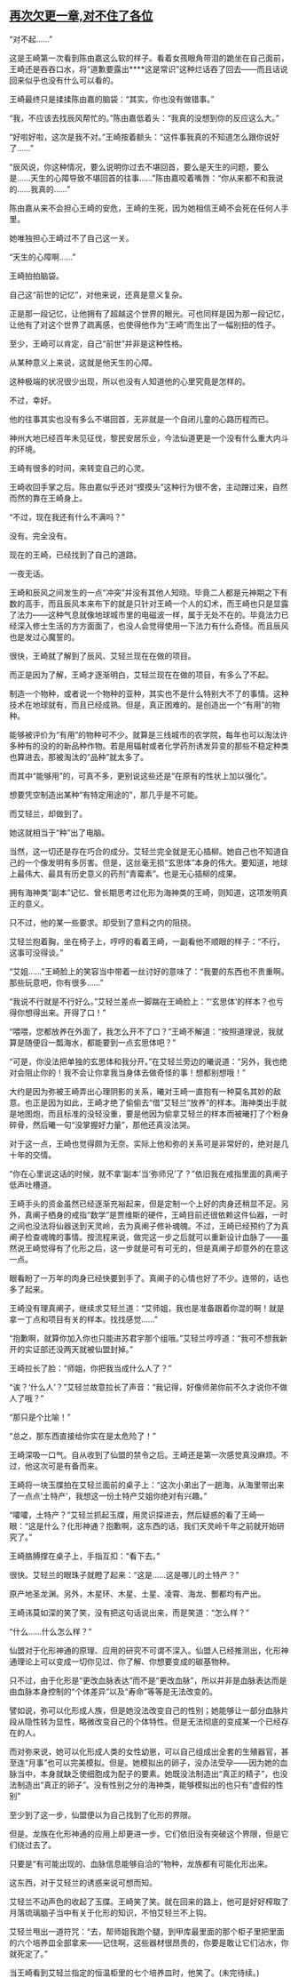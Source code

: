 ## [再次欠更一章,对不住了各位](https://www.xxbiquge.com/11_11207/9048229.html)
 “对不起……”

  这是王崎第一次看到陈由嘉这么软的样子。看着女孩眼角带泪的跪坐在自己面前，王崎还是吞吞口水，将“道歉要露出****这是常识”这种烂话吞了回去——而且话说回来似乎也没有什么可以看的。

  王崎最终只是揉揉陈由嘉的脑袋：“其实，你也没有做错事。”

  “我，不应该去找辰风帮忙的。”陈由嘉低着头：“我真的没想到你的反应这么大。”

  “好啦好啦，这次是我不对。”王崎按着额头：“这件事我真的不知道怎么跟你说好了……”

  “辰风说，你这种情况，要么说明你过去不堪回首，要么是天生的问题，要么是……天生的心障导致不堪回首的往事……”陈由嘉咬着嘴唇：“你从来都不和我说的……我真的……”

  陈由嘉从来不会担心王崎的安危，王崎的生死，因为她相信王崎不会死在任何人手里。

  她唯独担心王崎过不了自己这一关。

  “天生的心障啊……”

  王崎拍拍脑袋。

  自己这“前世的记忆”，对他来说，还真是意义复杂。

  正是那一段记忆，让他拥有了超越这个世界的眼光。可也同样是因为那一段记忆，让他有了对这个世界了疏离感，也使得他作为“王崎”而生出了一幅别扭的性子。

  至少，王崎可以肯定，自己“前世”并非是这种性格。

  从某种意义上来说，这就是他天生的心障。

  这种极端的状况很少出现，所以也没有人知道他的心里究竟是怎样的。

  不过，幸好。

  他的往事其实也没有多么不堪回首，无非就是一个自闭儿童的心路历程而已。

  神州大地已经百年未见征伐，黎民安居乐业，今法仙道更是一个没有什么重大内斗的环境。

  王崎有很多的时间，来转变自己的心灵。

  王崎收回手掌之后。陈由嘉似乎还对“摸摸头”这种行为很不舍，主动蹭过来，自然而然的靠在王崎身上。

  “不过，现在我还有什么不满吗？”

  没有。完全没有。

  现在的王崎，已经找到了自己的道路。

  一夜无话。

  王崎和辰风之间发生的一点“冲突”并没有其他人知晓。毕竟二人都是元神期之下有数的高手，而且辰风本来布下的就是只针对王崎一个人的幻术，而王崎也只是显露了法力——这种气息就像地球城市里的电磁波一样，属于无处不在的。毕竟法力已经深入修士生活的方方面面了，也没人会觉得使用一下法力有什么奇怪。而且辰风也是发过心魔誓的。

  很快，王崎就了解到了辰风、艾轻兰现在在做的项目。

  而正是因为了解，王崎才逐渐明白，艾轻兰现在在做的项目，有多么了不起。

  制造一个物种，或者说一个物种的亚种，其实也不是什么特别大不了的事情。这种技术在地球就有，而且已经成熟。但是，真正困难的。是创造出一个“有用”的物种。

  能够被评价为“有用”的物种可不少。就算是三线城市的农学院，每年也可以淘汰许多种有的没的的新品种作物。若是用辐射或者化学药剂诱发异变的那些不稳定种类也算进去，那被淘汰的“品种”就太多了。

  而其中“能够用”的，可真不多，更别说这些还是“在原有的性状上加以强化”。

  想要凭空制造出某种“有特定用途的”，那几乎是不可能。

  而艾轻兰，却做到了。

  她这就相当于“种”出了电脑。

  当然，这一切还是存在巧合的成分。艾轻兰完全就是无心插柳。她自己也不知道自己的一个像发明有多厉害。但是，这丝毫无损“玄思体”本身的伟大。要知道，地球上最伟大、最具有历史意义的药剂“青霉素”。也是无心插柳的成果。

  拥有海神类“副本”记忆、曾长期思考过化形为海神类的王崎，则知道，这项发明真正的意义。

  只不过，他的某一些要求。却受到了意料之内的阻挠。

  艾轻兰抱着胸，坐在椅子上，哼哼的看着王崎，一副看他不顺眼的样子：“不行，这事可没得谈。”

  “艾姐……”王崎脸上的笑容当中带着一丝讨好的意味了：“我要的东西也不贵重啊。那些玩意吧，你有很多……”

  “我说不行就是不行好么。”艾轻兰差点一脚踹在王崎脸上：“‘玄思体’的样本？也亏得你想得出来。开得了口！”

  “喂喂，您都放养在外面了，我怎么开不了口？”王崎不解道：“按照道理说，我就算是随便舀一瓢海水，都能要到一点玄思体吧？”

  “可是，你没法把单独的玄思体和我分开。”在艾轻兰旁边的曦说道：“另外，我也绝对会阻止你的！我不会让你拿我当身体去做奇怪的事！想都别想哦！”

  大约是因为弥被王崎弄出心理阴影的关系，曦对王崎一直抱有一种莫名其妙的敌意。也正是因为如此，王崎才绝了偷偷去“借”艾轻兰“放养”的样本。海神类出手就是地图炮，而且标准的没轻没重，要是他因为偷拿艾轻兰的样本而被曦打了个粉身碎骨，然后曦一句“没掌握好力量”，那他还真没法哭。

  对于这一点，王崎也觉得颇为无奈。实际上他和弥的关系可是非常好的，绝对是几十年的交情。

  “你在心里说这话的时候，就不拿‘副本’当‘弥师兄’了？”依旧我在戒指里面的真阐子低声吐槽道。

  王崎手头的资金虽然已经逐渐充裕起来，但是定制一个上好的肉身还稍显不足。另外，真阐子栖身的戒指“数学”是贾维斯的硬件，王崎目前还很依赖这件仙器，一时之间也没法将仙器送到天灵岭，去为真阐子修补魂魄。不过，王崎已经预约了为真阐子检查魂魄的事情。按流程来说，做完这一步之后就可以重新设计血脉了——虽然说王崎觉得有了化形之后，这一步就是可有可无的，但是真阐子却意外的在意这一点。

  眼看盼了一万年的肉身已经快要到手了。真阐子的心情也好了不少。连带的，话也多了起来。

  王崎没有理真阐子，继续求艾轻兰道：“艾师姐，我也是准备跟着你混的啊！就是拿一丁点和项目有关的样本。找找感觉……”

  “抱歉啊，就算你加入你也只能进苏君宇那个组哦。”艾轻兰哼哼道：“我可不想我新开的实证部还没两天就被仙盟封掉。”

  王崎拉长了脸：“师姐，你把我当成什么人了？”

  “诶？‘什么人’？”艾轻兰故意拉长了声音：“我记得，好像师弟你前不久才说你不做人了哦？”

  “那只是个比喻！”

  “总之，那东西直接给你实在是太危险了！”

  王崎深吸一口气。自从收到了仙盟的禁令之后。王崎还是第一次感觉真没麻烦。不过，他这次可是有备而来。

  王崎将一块玉牒拍在艾轻兰面前的桌子上：“这次小弟出了一趟海，从海里带出来了一点点‘土特产’，我想这一份土特产艾姐你绝对有兴趣。”

  “嚯嚯，土特产？”艾轻兰抓起玉牒，用灵识探进去，然后疑惑的看了王崎一眼：“这是什么？化形神通？抱歉啊，这东西的话，我们天灵岭千年之前就开始研究了。”

  王崎胳膊撑在桌子上，手指互扣：“看下去。”

  很快。艾轻兰的眼珠子就瞪了起来：“这是……这是哪儿的土特产？”

  原产地圣龙渊。另外，木星环、木星、土星、凌霄、海龙、酆都均有产出。

  王崎讳莫如深的笑了笑，没有把这句话说出来，而是笑道：“怎么样？”

  “什么……什么怎么样？”

  仙盟对于化形神通的原理、应用的研究不可谓不深入。仙盟人已经推测出，化形神通理论上可以变成一切你见过、你了解、你想要变成的碳基物种。

  只不过，由于化形是“更改血脉表达”而不是“更改血脉”，所以并非是血脉表达而是由血脉本身控制的“个体差异”以及“寿命”等等是无法改变的。

  譬如说，弥可以化形成人族，但是她没法改变自己的性别；她能够让一部分血脉片段从隐性转为显性，略微改变自己的个体特性。但是无法彻底的变成某一个已经存在的人。

  而对弥来说，她可以化形成人类的女性幼崽，可以自己组成出全套的生殖器官，甚至连“月事”也可以完美模拟。但是。她模拟出的卵子，没办法受孕——因为她的血脉当中，本身就缺乏使细胞成为配子的要素。她既没法制造出“真正的精子”，也没法制造出“真正的卵子”。没有性别之分的海神类，能够模拟出的也只有“虚假的性别”

  至少到了这一步，仙盟便以为自己找到了化形的界限。

  但是。龙族在化形神通的应用上却更进一步。它们依旧没有突破这个界限，但是它们绕过去了。

  只要是“有可能出现的、血脉信息能够自洽的”物种，龙族都有可能化形出来。

  这东西，对于艾轻兰的诱惑来说可想而知。

  艾轻兰不动声色的收起了玉牒。王崎笑了笑。就在回来的路上，他可是好好榨取了月落琉璃脑子当中有关于化形的知识，不怕艾轻兰不上钩。

  艾轻兰甩出一道符咒：“去，帮师姐我跑个腿，到甲库最里面的那个柜子里把里面的六个培养皿全部拿来——记住啊，这些器材很昂贵的，你要是敢让它们沾水，你就死定了。”

  当王崎看到艾轻兰指定的恒温柜里的七个培养皿时，他笑了。(未完待续。) 

